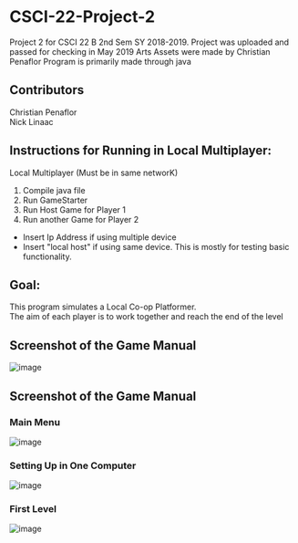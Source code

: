 # CSCI-22-Project-2
Project 2 for CSCI 22 B 2nd Sem SY 2018-2019.
Project was uploaded and passed for checking in May 2019
Arts Assets were made by Christian Penaflor
Program is primarily made through java

## Contributors
Christian Penaflor <br />
Nick Linaac 


## Instructions for Running in Local Multiplayer:
Local Multiplayer (Must be in same networK)

1. Compile java file
2. Run GameStarter
3. Run Host Game for Player 1
4. Run another Game for Player 2
  - Insert Ip Address if using multiple device
  - Insert "local host" if using same device. This is mostly for testing basic functionality. 

## Goal:
This program simulates a Local Co-op Platformer. <br />
The aim of each player is to work together and reach the end of the level


## Screenshot of the Game Manual
![image](https://user-images.githubusercontent.com/42732095/180643762-95a13a76-9c93-47a1-a7ae-0bc9c26ad6d4.png)


## Screenshot of the Game Manual
### Main Menu
![image](https://user-images.githubusercontent.com/42732095/180647607-07ecdd56-94c1-4f3c-bb19-1c4c60ce66d0.png)
### Setting Up in One Computer
![image](https://user-images.githubusercontent.com/42732095/180647633-0bb99a4d-be41-42b9-8037-013dd5efe6b4.png)
### First Level
![image](https://user-images.githubusercontent.com/42732095/180647641-1f10ace1-a5da-4bbe-91c8-dda5059be13b.png)
